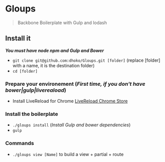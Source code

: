 # Gloups

> Backbone Boilerplate with Gulp and lodash

## Install it

***You must have node npm and Gulp and Bower***

- `git clone git@github.com:dhoko/Gloups.git [folder]` (replace [folder] with a name, it is the destination folder)
- `cd [folder]`

### Prepare your environement (*First time, if you don't have bower|gulp|livereaload*)

- Install LiveReload for Chrome [LiveReload Chrome Store](https://chrome.google.com/webstore/detail/livereload/jnihajbhpnppcggbcgedagnkighmdlei)

### Install the boilerplate

- `./gloups install` (*Install Gulp and bower dependencies*)
- `gulp`

### Commands

- `./gloups view [Name]` to build a view + partial + route

